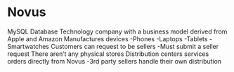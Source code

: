 # Novus
MySQL Database
Technology company with a business model derived from Apple and Amazon
Manufactures devices 
-Phones
-Laptops
-Tablets
-Smartwatches
Customers can request to be sellers
-Must submit a seller request
There aren’t any physical stores
Distribution centers services orders directly from Novus
-3rd party sellers handle their own distribution 
